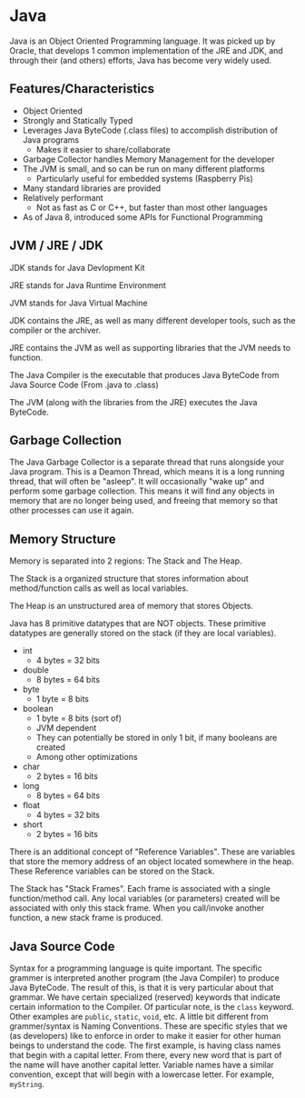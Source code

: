 # Java

Java is an Object Oriented Programming language. It was picked up by Oracle, that develops 1 common implementation of the JRE and JDK, and through their (and others) efforts, Java has become very widely used.

## Features/Characteristics

- Object Oriented
- Strongly and Statically Typed
- Leverages Java ByteCode (.class files) to accomplish distribution of Java programs
    - Makes it easier to share/collaborate
- Garbage Collector handles Memory Management for the developer
- The JVM is small, and so can be run on many different platforms
    - Particularly useful for embedded systems (Raspberry Pis)
- Many standard libraries are provided
- Relatively performant
    - Not as fast as C or C++, but faster than most other languages
- As of Java 8, introduced some APIs for Functional Programming

## JVM / JRE / JDK

JDK stands for Java Devlopment Kit

JRE stands for Java Runtime Environment

JVM stands for Java Virtual Machine

JDK contains the JRE, as well as many different developer tools, such as the compiler or the archiver.

JRE contains the JVM as well as supporting libraries that the JVM needs to function.

The Java Compiler is the executable that produces Java ByteCode from Java Source Code (From .java to .class)

The JVM (along with the libraries from the JRE) executes the Java ByteCode.


## Garbage Collection

The Java Garbage Collector is a separate thread that runs alongside your Java program. This is a Deamon Thread, which means it is a long running thread, that will often be "asleep". It will occasionally "wake up" and perform some garbage collection. This means it will find any objects in memory that are no longer being used, and freeing that memory so that other processes can use it again.

## Memory Structure

Memory is separated into 2 regions: The Stack and The Heap.

The Stack is a organized structure that stores information about method/function calls as well as local variables.

The Heap is an unstructured area of memory that stores Objects.

Java has 8 primitive datatypes that are NOT objects. These primitive datatypes are generally stored on the stack (if they are local variables).
- int
    - 4 bytes = 32 bits
- double
    - 8 bytes = 64 bits
- byte
    - 1 byte = 8 bits
- boolean
    - 1 byte = 8 bits (sort of)
    - JVM dependent
    - They can potentially be stored in only 1 bit, if many booleans are created
    - Among other optimizations
- char
    - 2 bytes = 16 bits
- long
    - 8 bytes = 64 bits
- float
    - 4 bytes = 32 bits
- short
    - 2 bytes = 16 bits

There is an additional concept of "Reference Variables". These are variables that store the memory address of an object located somewhere in the heap. These Reference variables can be stored on the Stack.

The Stack has "Stack Frames". Each frame is associated with a single function/method call. Any local variables (or parameters) created will be associated with only this stack frame.
When you call/invoke another function, a new stack frame is produced.

## Java Source Code

Syntax for a programming language is quite important. The specific grammer is interpreted another program (the Java Compiler) to produce Java ByteCode. The result of this, is that it is very particular about that grammar. We have certain specialized (reserved) keywords that indicate certain information to the Compiler. Of particular note, is the `class` keyword. Other examples are `public`, `static`, `void`, etc.
A little bit different from grammer/syntax is Naming Conventions. These are specific styles that we (as developers) like to enforce in order to make it easier for other human beings to understand the code. The first example, is having class names that begin with a capital letter. From there, every new word that is part of the name will have another capital letter. Variable names have a similar convention, except that will begin with a lowercase letter. For example, `myString`.